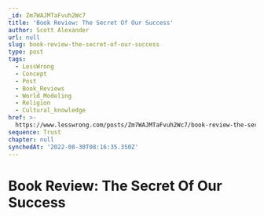 ```yaml
---
_id: Zm7WAJMTaFvuh2Wc7
title: 'Book Review: The Secret Of Our Success'
author: Scott Alexander
url: null
slug: book-review-the-secret-of-our-success
type: post
tags:
  - LessWrong
  - Concept
  - Post
  - Book_Reviews
  - World_Modeling
  - Religion
  - Cultural_knowledge
href: >-
  https://www.lesswrong.com/posts/Zm7WAJMTaFvuh2Wc7/book-review-the-secret-of-our-success
sequence: Trust
chapter: null
synchedAt: '2022-08-30T08:16:35.350Z'
---
```


# Book Review: The Secret Of Our Success
